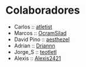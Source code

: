 # Colaboradores
- Carlos :: [atletist](https://github.com/atletist)
- Marcos :: [OcramSilad](https://github.com/OcramSilad)
- David Pino :: [aesthezel](https://github.com/aesthezel)
- Adrian :: [Driannn](https://github.com/Driannn)
- Jorge_S :: [teotletl](https://github.com/Yotecatl)
- Alexis :: [Alexis2421](https://github.com/Alexis2421)